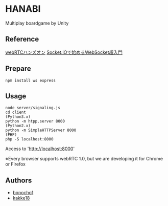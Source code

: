 HANABI
===

Multiplay boardgame by Unity

## Reference
[webRTCハンズオン](https://github.com/yusuke84/webrtc-handson-2016)
[Socket.IOで始めるWebSocket超入門](http://www.atmarkit.co.jp/ait/series/3113/)

## Prepare
```
npm install ws express
```

## Usage
```
node server/signaling.js
cd client
(Python3.x)
python -m htpp.server 8000
(Python2.x)
python -m SimpleHTTPServer 8000
(PHP)
php -S localhost:8000
```
Access to '[http://localhost:8000](http://localhost:8000)'

※Every browser supports webRTC 1.0, but we are developing it for Chrome or Firefox

## Authors
* [bonochof](https://github.com/bonochof)
* [kakke18](https://github.com/kakke18)
